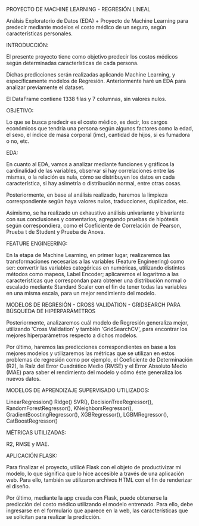 PROYECTO DE MACHINE LEARNING - REGRESIÓN LINEAL 

Análsis Exploratorio de Datos (EDA) + Proyecto de Machine Learning para predecir mediante modelos el costo médico de un seguro, según características personales.

INTRODUCCIÓN:

El presente proyecto tiene como objetivo predecir los costos médicos según determinadas características de cada persona. 

Dichas predicciones serán realizadas aplicando Machine Learning, y específicamente modelos de Regresión. Anteriormente haré un EDA para analizar previamente el dataset.

El DataFrame contiene 1338 filas y 7 columnas, sin valores nulos.

OBJETIVO:

Lo que se busca predecir es el costo médico, es decir, los cargos económicos que tendría una persona según algunos factores como la edad, el sexo, el índice de masa corporal (imc), cantidad de hijos, si es fumadora o no, etc.

EDA:

En cuanto al EDA, vamos a analizar mediante funciones y gráficos la cardinalidad de las variables, observar si hay correlaciones entre las mismas, o la relación es nula, cómo se distribuyen los datos en cada característica, si hay asimetría o distribución normal, entre otras cosas. 

Posteriormente, en base al análisis realizado, haremos la limpieza correspondiente según haya valores nulos, traducciones, duplicados, etc.

Asimismo, se ha realizado un exhaustivo análisis univariante y bivariante con sus  conclusiones y comentarios, agregando pruebas de hipótesis según correspondiera, como el Coeficiente de Correlación de Pearson, Prueba t de Student y Prueba de Anova. 

FEATURE ENGINEERING:

En la etapa de Machine Learning, en primer lugar, realizaremos las transformaciones necesarias a las variables (Feature Engineering) como ser: convertir las variables categóricas en numéricas, utilizando distintos métodos como mapeos, Label Encoder; aplicaremos el logaritmo a las características que correspondan para obtener una distribución normal o escalado mediante Standard Scaler con el fin de tener todas las variables en una misma escala, para un mejor rendimiento del modelo.

MODELOS DE REGRESIÓN - CROSS VALIDATION - GRIDSEARCH PARA BÚSQUEDA DE HIPERPARÁMETROS

Posteriormente, analizaremos cuál modelo de Regresión generaliza mejor, utilizando 'Cross Validation' y también 'GridSearchCV', para encontrar los mejores hiperparámetros respecto a dichos modelos. 

Por último, haremos las predicciones correspondientes en base a los mejores modelos y utilizaremos las métricas que se utilizan en estos problemas de regresión como por ejemplo, el Coeficiente de Determinación (R2), la Raíz del Error Cuadrático Medio (RMSE) y el Error Absoluto Medio (MAE) para saber el rendimiento del modelo y cómo éste generaliza los nuevos datos.

MODELOS DE APRENDIZAJE SUPERVISADO UTILIZADOS: 

LinearRegression()
Ridge()
SVR(),
DecisionTreeRegressor(),
RandomForestRegressor(),
KNeighborsRegressor(),
GradientBoostingRegressor(),
XGBRegressor(),
LGBMRegressor(),
CatBoostRegressor()


MÉTRICAS UTILIZADAS: 

R2, RMSE y MAE.


APLICACIÓN FLASK: 

Para finalizar el proyecto, utilicé Flask con el objeto de productivizar mi modelo, lo que significa que lo hice accesible a través de una aplicación web. 
Para ello, también se utilizaron archivos HTML con el fin de renderizar el diseño.

Por último, mediante la app creada con Flask, puede obtenerse la predicción del costo médico utilizando el modelo entrenado. Para ello, debe ingresarse en el formulario que aparece en la web, las características que se solicitan para realizar la predicción. 

